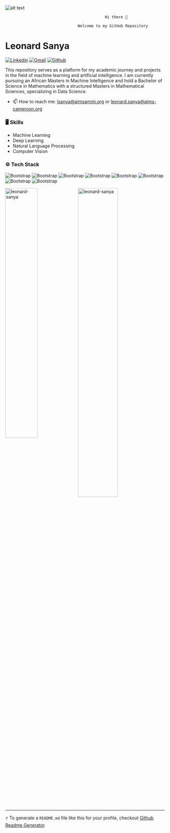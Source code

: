 ![alt text](https://github.com/[username]/[reponame]/blob/[branch]/image.jpg?raw=true)
                                                
                                                
                                                
                                                
                                                Hi there 👋

                                    Welcome to my GitHub Repository
                          

# Leonard Sanya
[![Linkedin](https://img.shields.io/badge/-LinkedIn-blue?style=flat&logo=Linkedin&logoColor=white)]([https://www.linkedin.com/in/hejazizo/](https://www.linkedin.com/in/leonard-sanya-bb9550255/))
[![Gmail](https://img.shields.io/badge/-Gmail-c14438?style=flat&logo=Gmail&logoColor=white)](mailto:leonard.sanya@aims-cameroon.org)
[![Github](https://img.shields.io/github/followers/hejazizo?label=Follow&style=social)](https://github.com/leonard-sanya)

This repository serves as a platform for my academic journey and projects in the field of machine learning 
and artificial intelligence. I am currently pursuing an African Masters in Machine Intelligence and hold a 
Bachelor of Science in Mathematics with a structured Masters in Mathematical Sciences, specializing in Data Science.
- 📫 How to reach me: lsanya@aimsammi.org or leonard.sanya@aims-cameroon.org


### 🖥 Skills

- Machine Learning
- Deep Learning
- Natural Language Processing
- Computer Vision
### ⚙️ Tech Stack

![Bootstrap](https://img.shields.io/badge/-Python-05122A?style=flat-square&logo=Python&color=353535) ![Bootstrap](https://img.shields.io/badge/-TensorFlow-05122A?style=flat-square&logo=TensorFlow&color=353535) ![Bootstrap](https://img.shields.io/badge/-PyTorch-05122A?style=flat-square&logo=PyTorch&color=353535) ![Bootstrap](https://img.shields.io/badge/-Scikit%20Learn-05122A?style=flat-square&logo=Scikit-Learn&color=353535) ![Bootstrap](https://img.shields.io/badge/-Pandas-05122A?style=flat-square&logo=Pandas&color=353535) ![Bootstrap](https://img.shields.io/badge/-Numpy-05122A?style=flat-square&logo=Numpy&color=353535) ![Bootstrap](https://img.shields.io/badge/-Matplotlib-05122A?style=flat-square&logo=Matplotlib&color=353535) ![Bootstrap](https://img.shields.io/badge/-Visual%20Studio%20Code-05122A?style=flat-square&logo=Visual-Studio-Code&color=353535)

<div>
  <img width="45%" align="left" src="https://github-readme-stats.vercel.app/api/top-langs?username=leonard-sanya&show_icons=true&locale=en&layout=compact" alt="leonard-sanya" />
  <img width="50%"  src="https://github-readme-streak-stats.herokuapp.com/?user=leonard-sanya&" alt="leonard-sanya" />
</div>


---
:zap: To generate a `README.md` file like this for your profile, checkout [Github Readme Generator](https://hejazizo-github-profile-readme-srcstreamlit-app-i6skm7.streamlit.app/).
